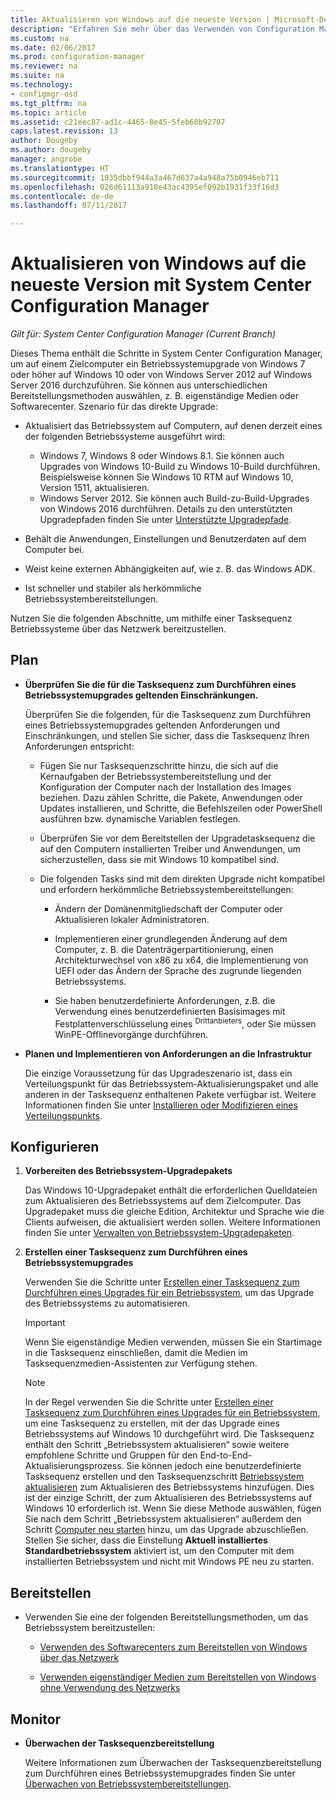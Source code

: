 ```yaml
---
title: Aktualisieren von Windows auf die neueste Version | Microsoft-Dokumentation
description: "Erfahren Sie mehr über das Verwenden von Configuration Manager, um ein Upgrade eines Betriebssystems von Windows 7 oder höher auf Windows 10 durchzuführen."
ms.custom: na
ms.date: 02/06/2017
ms.prod: configuration-manager
ms.reviewer: na
ms.suite: na
ms.technology:
- configmgr-osd
ms.tgt_pltfrm: na
ms.topic: article
ms.assetid: c21eec87-ad1c-4465-8e45-5feb60b92707
caps.latest.revision: 13
author: Dougeby
ms.author: dougeby
manager: angrobe
ms.translationtype: HT
ms.sourcegitcommit: 1035dbbf944a3a467d637a4a948a75b0946eb711
ms.openlocfilehash: 026d61113a918e43ac4395ef092b1931f33f16d3
ms.contentlocale: de-de
ms.lasthandoff: 07/11/2017

---
```

# Aktualisieren von Windows auf die neueste Version mit System Center Configuration Manager
<a id="upgrade-windows-to-the-latest-version-with-system-center-configuration-manager" class="xliff"></a>

*Gilt für: System Center Configuration Manager (Current Branch)*

Dieses Thema enthält die Schritte in System Center Configuration Manager, um auf einem Zielcomputer ein Betriebssystemupgrade von Windows 7 oder höher auf Windows 10 oder von Windows Server 2012 auf Windows Server 2016 durchzuführen. Sie können aus unterschiedlichen Bereitstellungsmethoden auswählen, z. B. eigenständige Medien oder Softwarecenter. Szenario für das direkte Upgrade:  

-   Aktualisiert das Betriebssystem auf Computern, auf denen derzeit eines der folgenden Betriebssysteme ausgeführt wird:
    - Windows 7, Windows 8 oder Windows 8.1. Sie können auch Upgrades von Windows 10-Build zu Windows 10-Build durchführen. Beispielsweise können Sie Windows 10 RTM auf Windows 10, Version 1511, aktualisieren.  
    - Windows Server 2012. Sie können auch Build-zu-Build-Upgrades von Windows 2016 durchführen. Details zu den unterstützten Upgradepfaden finden Sie unter [Unterstützte Upgradepfade](https://docs.microsoft.com/windows-server/get-started/supported-upgrade-paths#upgrading-previous-retail-versions-of-windows-server-to-windows-server-2016).    

-   Behält die Anwendungen, Einstellungen und Benutzerdaten auf dem Computer bei.  

-   Weist keine externen Abhängigkeiten auf, wie z. B. das Windows ADK.  

-   Ist schneller und stabiler als herkömmliche Betriebssystembereitstellungen.  

 Nutzen Sie die folgenden Abschnitte, um mithilfe einer Tasksequenz Betriebssysteme über das Netzwerk bereitzustellen.  

##  <a name="BKMK_Plan"></a> Plan  

-   **Überprüfen Sie die für die Tasksequenz zum Durchführen eines Betriebssystemupgrades geltenden Einschränkungen.**  

     Überprüfen Sie die folgenden, für die Tasksequenz zum Durchführen eines Betriebssystemupgrades geltenden Anforderungen und Einschränkungen, und stellen Sie sicher, dass die Tasksequenz Ihren Anforderungen entspricht:  

    -   Fügen Sie nur Tasksequenzschritte hinzu, die sich auf die Kernaufgaben der Betriebssystembereitstellung und der Konfiguration der Computer nach der Installation des Images beziehen. Dazu zählen Schritte, die Pakete, Anwendungen oder Updates installieren, und Schritte, die Befehlszeilen oder PowerShell ausführen bzw. dynamische Variablen festlegen.  

    -   Überprüfen Sie vor dem Bereitstellen der Upgradetasksequenz die auf den Computern installierten Treiber und Anwendungen, um sicherzustellen, dass sie mit Windows 10 kompatibel sind.  

    -   Die folgenden Tasks sind mit dem direkten Upgrade nicht kompatibel und erfordern herkömmliche Betriebssystembereitstellungen:  

        -   Ändern der Domänenmitgliedschaft der Computer oder Aktualisieren lokaler Administratoren.  

        -   Implementieren einer grundlegenden Änderung auf dem Computer, z. B. die Datenträgerpartitionierung, einen Architekturwechsel von x86 zu x64, die Implementierung von UEFI oder das Ändern der Sprache des zugrunde liegenden Betriebssystems.  

        -   Sie haben benutzerdefinierte Anforderungen, z.B. die Verwendung eines benutzerdefinierten Basisimages mit Festplattenverschlüsselung eines <sup>Drittanbieters</sup>, oder Sie müssen WinPE-Offlinevorgänge durchführen.  

-   **Planen und Implementieren von Anforderungen an die Infrastruktur**  

     Die einzige Voraussetzung für das Upgradeszenario ist, dass ein Verteilungspunkt für das Betriebssystem-Aktualisierungspaket und alle anderen in der Tasksequenz enthaltenen Pakete verfügbar ist. Weitere Informationen finden Sie unter [Installieren oder Modifizieren eines Verteilungspunkts](../../core/servers/deploy/configure/install-and-configure-distribution-points.md).

##  <a name="BKMK_Configure"></a> Konfigurieren  

1.  **Vorbereiten des Betriebssystem-Upgradepakets**  

     Das Windows 10-Upgradepaket enthält die erforderlichen Quelldateien zum Aktualisieren des Betriebssystems auf dem Zielcomputer. Das Upgradepaket muss die gleiche Edition, Architektur und Sprache wie die Clients aufweisen, die aktualisiert werden sollen.  Weitere Informationen finden Sie unter [Verwalten von Betriebssystem-Upgradepaketen](../get-started/manage-operating-system-upgrade-packages.md).  

2.  **Erstellen einer Tasksequenz zum Durchführen eines Betriebssystemupgrades**  

     Verwenden Sie die Schritte unter [Erstellen einer Tasksequenz zum Durchführen eines Upgrades für ein Betriebssystem](create-a-task-sequence-to-upgrade-an-operating-system.md), um das Upgrade des Betriebssystems zu automatisieren.  

    > [!IMPORTANT]
    > Wenn Sie eigenständige Medien verwenden, müssen Sie ein Startimage in die Tasksequenz einschließen, damit die Medien im Tasksequenzmedien-Assistenten zur Verfügung stehen.

    > [!NOTE]  
    > In der Regel verwenden Sie die Schritte unter [Erstellen einer Tasksequenz zum Durchführen eines Upgrades für ein Betriebssystem](create-a-task-sequence-to-upgrade-an-operating-system.md), um eine Tasksequenz zu erstellen, mit der das Upgrade eines Betriebssystems auf Windows 10 durchgeführt wird. Die Tasksequenz enthält den Schritt „Betriebssystem aktualisieren“ sowie weitere empfohlene Schritte und Gruppen für den End-to-End-Aktualisierungsprozess. Sie können jedoch eine benutzerdefinierte Tasksequenz erstellen und den Tasksequenzschritt [Betriebssystem aktualisieren](../understand/task-sequence-steps.md#BKMK_UpgradeOS) zum Aktualisieren des Betriebssystems hinzufügen. Dies ist der einzige Schritt, der zum Aktualisieren des Betriebssystems auf Windows 10 erforderlich ist. Wenn Sie diese Methode auswählen, fügen Sie nach dem Schritt „Betriebssystem aktualisieren“ außerdem den Schritt [Computer neu starten](../understand/task-sequence-steps.md#a-namebkmkrestartcomputera-restart-computer) hinzu, um das Upgrade abzuschließen. Stellen Sie sicher, dass die Einstellung **Aktuell installiertes Standardbetriebssystem** aktiviert ist, um den Computer mit dem installierten Betriebssystem und nicht mit Windows PE neu zu starten.  

##  <a name="BKMK_Deploy"></a> Bereitstellen  

-   Verwenden Sie eine der folgenden Bereitstellungsmethoden, um das Betriebssystem bereitzustellen:  

    -   [Verwenden des Softwarecenters zum Bereitstellen von Windows über das Netzwerk](use-software-center-to-deploy-windows-over-the-network.md)  

    -   [Verwenden eigenständiger Medien zum Bereitstellen von Windows ohne Verwendung des Netzwerks](use-stand-alone-media-to-deploy-windows-without-using-the-network.md)  

## Monitor
<a id="monitor" class="xliff"></a>  

-   **Überwachen der Tasksequenzbereitstellung**  

     Weitere Informationen zum Überwachen der Tasksequenzbereitstellung zum Durchführen eines Betriebssystemupgrades finden Sie unter [Überwachen von Betriebssystembereitstellungen](monitor-operating-system-deployments.md).  


